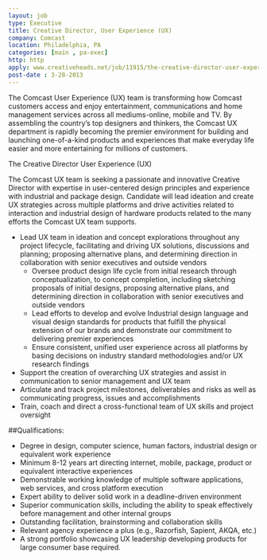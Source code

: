 ```yaml
---
layout: job
type: Executive
title: Creative Director, User Experience (UX)
company: Comcast
location: Philadelphia, PA
categories: [main , pa-exec]
http: http
apply: www.creativeheads.net/job/11915/the-creative-director-user-experience--ux-in-philadelphia
post-date : 3-28-2013
---
```


The Comcast User Experience (UX) team is transforming how Comcast customers access and enjoy entertainment, communications and home management services across all mediums-online, mobile and TV.  By assembling the country’s top designers and thinkers, the Comcast UX department is rapidly becoming the premier environment for building and launching one-of-a-kind products and experiences that make everyday life easier and more entertaining for millions of customers.

The Creative Director User Experience  (UX)

The Comcast UX team is seeking a passionate and innovative Creative Director with expertise in user-centered design principles and experience with industrial and package design. Candidate will lead ideation and create UX strategies across multiple platforms and drive activities related to interaction and industrial design of hardware products related to the many efforts the Comcast UX team supports.

* Lead UX team in ideation and concept explorations throughout any project lifecycle, facilitating and driving UX solutions, discussions and planning; proposing alternative plans, and determining direction in collaboration with senior executives and outside vendors
  *  Oversee product design life cycle from initial research through conceptualization, to concept completion, including sketching proposals of initial designs, proposing alternative plans, and determining direction in collaboration with senior executives and outside vendors
  * Lead efforts to develop and evolve Industrial design language and visual design standards for products that fulfill the physical extension of our brands and demonstrate our commitment to delivering premier experiences
  *  Ensure consistent, unified user experience across all platforms by basing decisions on industry standard methodologies and/or UX research findings
* Support the creation of overarching UX strategies and assist in communication to senior management and UX team
* Articulate and track project milestones, deliverables and risks as well as communicating progress, issues and accomplishments
* Train, coach and direct a cross-functional team of UX skills and project oversight 

##Qualifications:

* Degree in design, computer science, human factors, industrial design or equivalent work experience
* Minimum 8-12 years art directing internet, mobile, package, product or equivalent interactive experiences
* Demonstrable working knowledge of multiple software applications, web services, and cross platform execution
* Expert ability to deliver solid work in a deadline-driven environment
* Superior communication skills, including the ability to speak effectively before management and other internal groups
* Outstanding facilitation, brainstorming and collaboration skills
* Relevant agency experience a plus (e.g., Razorfish, Sapient, AKQA, etc.)
* A strong portfolio showcasing UX leadership developing products for large consumer base required. 